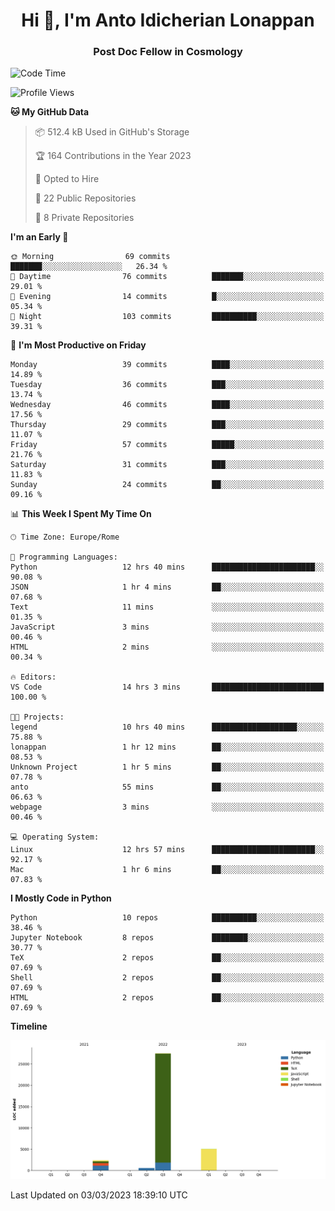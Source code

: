 
<h1 align="center">Hi 👋, I'm Anto Idicherian Lonappan</h1>
<h3 align="center">Post Doc Fellow in Cosmology</h3>

<!--START_SECTION:waka-->
![Code Time](http://img.shields.io/badge/Code%20Time-188%20hrs%2032%20mins-blue)

![Profile Views](http://img.shields.io/badge/Profile%20Views-11-blue)

**🐱 My GitHub Data** 

> 📦 512.4 kB Used in GitHub's Storage 
 > 
> 🏆 164 Contributions in the Year 2023
 > 
> 💼 Opted to Hire
 > 
> 📜 22 Public Repositories 
 > 
> 🔑 8 Private Repositories 
 > 
**I'm an Early 🐤** 

```text
🌞 Morning                69 commits          ███████░░░░░░░░░░░░░░░░░░   26.34 % 
🌆 Daytime                76 commits          ███████░░░░░░░░░░░░░░░░░░   29.01 % 
🌃 Evening                14 commits          █░░░░░░░░░░░░░░░░░░░░░░░░   05.34 % 
🌙 Night                  103 commits         ██████████░░░░░░░░░░░░░░░   39.31 % 
```
📅 **I'm Most Productive on Friday** 

```text
Monday                   39 commits          ████░░░░░░░░░░░░░░░░░░░░░   14.89 % 
Tuesday                  36 commits          ███░░░░░░░░░░░░░░░░░░░░░░   13.74 % 
Wednesday                46 commits          ████░░░░░░░░░░░░░░░░░░░░░   17.56 % 
Thursday                 29 commits          ███░░░░░░░░░░░░░░░░░░░░░░   11.07 % 
Friday                   57 commits          █████░░░░░░░░░░░░░░░░░░░░   21.76 % 
Saturday                 31 commits          ███░░░░░░░░░░░░░░░░░░░░░░   11.83 % 
Sunday                   24 commits          ██░░░░░░░░░░░░░░░░░░░░░░░   09.16 % 
```


📊 **This Week I Spent My Time On** 

```text
🕑︎ Time Zone: Europe/Rome

💬 Programming Languages: 
Python                   12 hrs 40 mins      ███████████████████████░░   90.08 % 
JSON                     1 hr 4 mins         ██░░░░░░░░░░░░░░░░░░░░░░░   07.68 % 
Text                     11 mins             ░░░░░░░░░░░░░░░░░░░░░░░░░   01.35 % 
JavaScript               3 mins              ░░░░░░░░░░░░░░░░░░░░░░░░░   00.46 % 
HTML                     2 mins              ░░░░░░░░░░░░░░░░░░░░░░░░░   00.34 % 

🔥 Editors: 
VS Code                  14 hrs 3 mins       █████████████████████████   100.00 % 

🐱‍💻 Projects: 
legend                   10 hrs 40 mins      ███████████████████░░░░░░   75.88 % 
lonappan                 1 hr 12 mins        ██░░░░░░░░░░░░░░░░░░░░░░░   08.53 % 
Unknown Project          1 hr 5 mins         ██░░░░░░░░░░░░░░░░░░░░░░░   07.78 % 
anto                     55 mins             ██░░░░░░░░░░░░░░░░░░░░░░░   06.63 % 
webpage                  3 mins              ░░░░░░░░░░░░░░░░░░░░░░░░░   00.46 % 

💻 Operating System: 
Linux                    12 hrs 57 mins      ███████████████████████░░   92.17 % 
Mac                      1 hr 6 mins         ██░░░░░░░░░░░░░░░░░░░░░░░   07.83 % 
```

**I Mostly Code in Python** 

```text
Python                   10 repos            ██████████░░░░░░░░░░░░░░░   38.46 % 
Jupyter Notebook         8 repos             ████████░░░░░░░░░░░░░░░░░   30.77 % 
TeX                      2 repos             ██░░░░░░░░░░░░░░░░░░░░░░░   07.69 % 
Shell                    2 repos             ██░░░░░░░░░░░░░░░░░░░░░░░   07.69 % 
HTML                     2 repos             ██░░░░░░░░░░░░░░░░░░░░░░░   07.69 % 
```



**Timeline**

![Lines of Code chart](https://raw.githubusercontent.com/antolonappan/antolonappan/main/assets/bar_graph.png)


 Last Updated on 03/03/2023 18:39:10 UTC
<!--END_SECTION:waka-->
